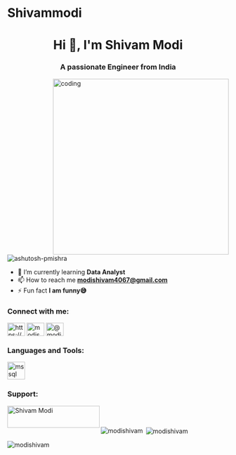 # Shivammodi


<h1 align="center">Hi 👋, I'm Shivam Modi</h1>
<h3 align="center">A passionate Engineer from India</h3>

<img align="right" alt="coding" width="400" src="https://user-images.githubusercontent.com/55389276/140866485-8fb1c876-9a8f-4d6a-98dc-08c4981eaf70.gif">

<p align="left"> <img src="https://komarev.com/ghpvc/?username=ashutosh-pmishra&label=Profile%20views&color=0e75b6&style=flat" alt="ashutosh-pmishra" /> </p>

- 🌱 I’m currently learning **Data Analyst**
- 📫 How to reach me **modishivam4067@gmail.com**
- ⚡ Fun fact **I am funny😅**



<h3 align="left">Connect with me:</h3>
<p align="left">
<a href="https://linkedin.com/in/https://www.linkedin.com/in/shivam-modi-b06686154/" target="blank"><img align="center" src="https://raw.githubusercontent.com/rahuldkjain/github-profile-readme-generator/master/src/images/icons/Social/linked-in-alt.svg" alt="https://www.linkedin.com/in/shivam-modi-b06686154/" height="30" width="40" /></a>
<a href="https://instagram.com/modishivam__" target="blank"><img align="center" src="https://raw.githubusercontent.com/rahuldkjain/github-profile-readme-generator/master/src/images/icons/Social/instagram.svg" alt="modishivam__" height="30" width="40" /></a>
<a href="https://www.hackerrank.com/@modishivam4067" target="blank"><img align="center" src="https://raw.githubusercontent.com/rahuldkjain/github-profile-readme-generator/master/src/images/icons/Social/hackerrank.svg" alt="@modishivam4067" height="30" width="40" /></a>
</p>

<h3 align="left">Languages and Tools:</h3>
<p align="left"> <a href="https://www.microsoft.com/en-us/sql-server" target="_blank" rel="noreferrer"> <img src="https://www.svgrepo.com/show/303229/microsoft-sql-server-logo.svg" alt="mssql" width="40" height="40"/> </a> </p>

<h3 align="left">Support:</h3>
<p><a href="https://www.buymeacoffee.com/Shivam Modi"> <img align="left" src="https://cdn.buymeacoffee.com/buttons/v2/default-yellow.png" height="50" width="210" alt="Shivam Modi" /></a></p><br><br>

<p><img align="left" src="https://github-readme-stats.vercel.app/api/top-langs?username=modishivam&show_icons=true&locale=en&layout=compact" alt="modishivam" /></p>

<p>&nbsp;<img align="center" src="https://github-readme-stats.vercel.app/api?username=modishivam&show_icons=true&locale=en" alt="modishivam" /></p>

<p><img align="center" src="https://github-readme-streak-stats.herokuapp.com/?user=modishivam&" alt="modishivam" /></p>
